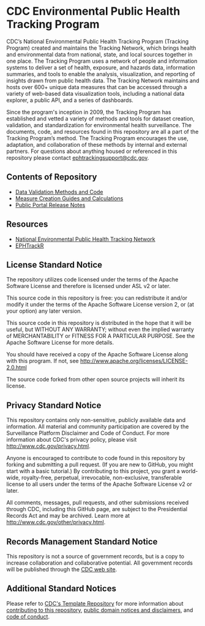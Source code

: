 # CDC Environmental Public Health Tracking Program

CDC’s National Environmental Public Health Tracking Program (Tracking Program) created and maintains the Tracking Network, which brings health and environmental data from national, state, and local sources together in one place. The Tracking Program uses a network of people and information systems to deliver a set of health, exposure, and hazards data, information summaries, and tools to enable the analysis, visualization, and reporting of insights drawn from public health data. The Tracking Network maintains and hosts over 600+ unique data measures that can be accessed through a variety of web-based data visualization tools, including a national data explorer, a public API, and a series of dashboards.

Since the program's inception in 2009, the Tracking Program has established and vetted a variety of methods and tools for dataset creation, validation, and standardization for environmental health surveillance. The documents, code, and resources found in this repository are all a part of the Tracking   Program’s method. The Tracking Program encourages the use, adaptation, and collaboration of these methods by internal and external partners. For questions about anything housed or referenced in this repository please contact ephtrackingsupport@cdc.gov. 

## Contents of Repository 

* [Data Validation Methods and Code](https://github.com/CDCgov/EPHTracking/tree/master/Data%20Validation)
* [Measure Creation Guides and Calculations](https://github.com/CDCgov/EPHTracking/tree/master/Measure%20Creation)
* [Public Portal Release Notes](https://github.com/CDCgov/EPHTracking/releases)


## Resources

* [National Environmental Public Health Tracking Network](https://ephtracking.cdc.gov/) 
* [EPHTrackR](https://github.com/CDCgov/EPHTrackR) 


## License Standard Notice
The repository utilizes code licensed under the terms of the Apache Software
License and therefore is licensed under ASL v2 or later.

This source code in this repository is free: you can redistribute it and/or modify it under
the terms of the Apache Software License version 2, or (at your option) any
later version.

This source code in this repository is distributed in the hope that it will be useful, but WITHOUT ANY
WARRANTY; without even the implied warranty of MERCHANTABILITY or FITNESS FOR A
PARTICULAR PURPOSE. See the Apache Software License for more details.

You should have received a copy of the Apache Software License along with this
program. If not, see http://www.apache.org/licenses/LICENSE-2.0.html

The source code forked from other open source projects will inherit its license.

## Privacy Standard Notice

This repository contains only non-sensitive, publicly available data and information. All material and community participation are covered by the Surveillance Platform Disclaimer and Code of Conduct. For more information about CDC's privacy policy, please visit http://www.cdc.gov/privacy.html.

Anyone is encouraged to contribute to code found in this repository by forking and submitting a pull request. (If you are new to GitHub, you might start with a basic tutorial.) By contributing to this project, you grant a world-wide, royalty-free, perpetual, irrevocable, non-exclusive, transferable license to all users under the terms of the Apache Software License v2 or later.

All comments, messages, pull requests, and other submissions received through CDC, including this GitHub page, are subject to the Presidential Records Act and may be archived. Learn more at http://www.cdc.gov/other/privacy.html.

## Records Management Standard Notice
This repository is not a source of government records, but is a copy to increase
collaboration and collaborative potential. All government records will be
published through the [CDC web site](http://www.cdc.gov).

## Additional Standard Notices
Please refer to [CDC's Template Repository](https://github.com/CDCgov/template)
for more information about [contributing to this repository](https://github.com/CDCgov/template/blob/master/CONTRIBUTING.md),
[public domain notices and disclaimers](https://github.com/CDCgov/template/blob/master/DISCLAIMER.md),
and [code of conduct](https://github.com/CDCgov/template/blob/master/code-of-conduct.md).
